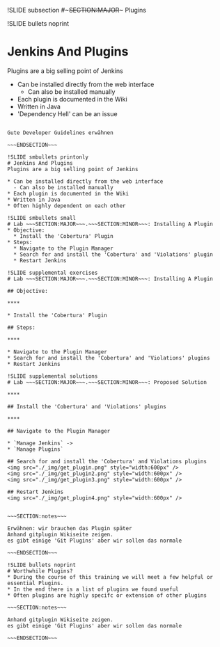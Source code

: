 !SLIDE subsection
#~~~SECTION:MAJOR~~~ Plugins

!SLIDE bullets noprint
# Jenkins And Plugins
Plugins are a big selling point of Jenkins

* Can be installed directly from the web interface
  - Can also be installed manually
* Each plugin is documented in the Wiki
* Written in Java
* 'Dependency Hell' can be an issue

~~~SECTION:notes~~~

Gute Developer Guidelines erwähnen

~~~ENDSECTION~~~

!SLIDE smbullets printonly
# Jenkins And Plugins
Plugins are a big selling point of Jenkins

* Can be installed directly from the web interface
  - Can also be installed manually 
* Each plugin is documented in the Wiki
* Written in Java
* Often highly dependent on each other

!SLIDE smbullets small
# Lab ~~~SECTION:MAJOR~~~.~~~SECTION:MINOR~~~: Installing A Plugin
* Objective:
  * Install the 'Cobertura' Plugin
* Steps:
  * Navigate to the Plugin Manager
  * Search for and install the 'Cobertura' and 'Violations' plugin
  * Restart Jenkins

!SLIDE supplemental exercises
# Lab ~~~SECTION:MAJOR~~~.~~~SECTION:MINOR~~~: Installing A Plugin

## Objective:

****

* Install the 'Cobertura' Plugin

## Steps:

****

* Navigate to the Plugin Manager
* Search for and install the 'Cobertura' and 'Violations' plugins
* Restart Jenkins

!SLIDE supplemental solutions
# Lab ~~~SECTION:MAJOR~~~.~~~SECTION:MINOR~~~: Proposed Solution

****

## Install the 'Cobertura' and 'Violations' plugins

****

## Navigate to the Plugin Manager

* `Manage Jenkins` ->
* `Manage Plugins`

## Search for and install the 'Cobertura' and Violations plugins
<img src="./_img/get_plugin.png" style="width:600px" />
<img src="./_img/get_plugin2.png" style="width:600px" />
<img src="./_img/get_plugin3.png" style="width:600px" />

## Restart Jenkins
<img src="./_img/get_plugin4.png" style="width:600px" />


~~~SECTION:notes~~~

Erwähnen: wir brauchen das Plugin später
Anhand gitplugin Wikiseite zeigen.
es gibt einige 'Git Plugins' aber wir sollen das normale

~~~ENDSECTION~~~

!SLIDE bullets noprint
# Worthwhile Plugins?
* During the course of this training we will meet a few helpful or essential Plugins.
* In the end there is a list of plugins we found useful
* Often plugins are highly specifc or extension of other plugins

~~~SECTION:notes~~~

Anhand gitplugin Wikiseite zeigen.
es gibt einige 'Git Plugins' aber wir sollen das normale

~~~ENDSECTION~~~
